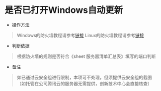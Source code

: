 # 是否已打开Windows自动更新

- 操作方法
> Windows的防火墙教程请参考[链接](https://help.aliyun.com/document_detail/51403.html)
> Linux的防火墙教程请参考[链接](https://www.linuxprobe.com/chapter-08.html)


- 判断依据
> 根据防火墙的规则是否符合《sheet 服务器清单汇总表》填写的端口判断

- 备注
> 如已通过云安全组进行限制，本项可不处理，但须提供云安全组的截图
> （如托管在公司腾讯云的服务器无需提供，创新技术中心会直接核查）
